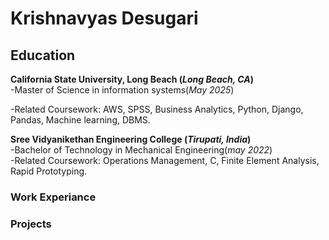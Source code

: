# Krishnavyas Desugari

## Education

**California State University, Long Beach  (_Long Beach, CA_)**                                  
-Master of Science in information systems(_May 2025_)

-Related Coursework:  AWS, SPSS, Business Analytics, Python, Django, Pandas, Machine learning, DBMS. 


**Sree Vidyanikethan Engineering College (_Tirupati, India_)**                                                                                 
-Bachelor of Technology in Mechanical Engineering(_may 2022_)                                                                                               
-Related Coursework: Operations Management, C, Finite Element Analysis, Rapid Prototyping.

### Work Experiance


### Projects
